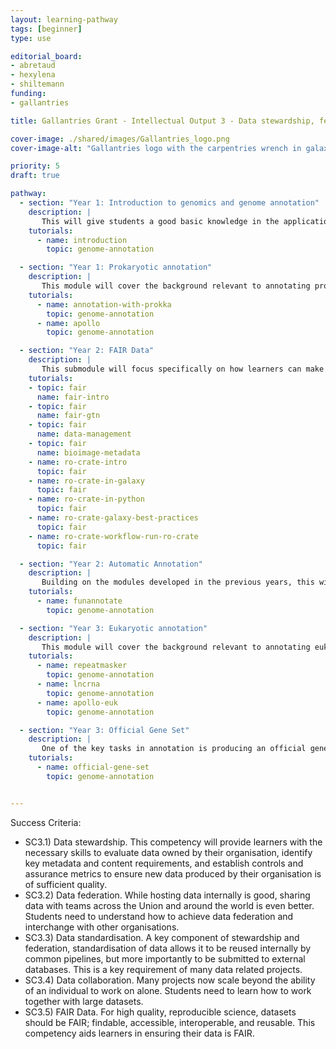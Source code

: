 ```yaml
---
layout: learning-pathway
tags: [beginner]
type: use

editorial_board:
- abretaud
- hexylena
- shiltemann
funding:
- gallantries

title: Gallantries Grant - Intellectual Output 3 - Data stewardship, federation, standardisation, and collaboration

cover-image: ./shared/images/Gallantries_logo.png
cover-image-alt: "Gallantries logo with the carpentries wrench in galaxy 2 stripes 1 strip colour scheme."

priority: 5
draft: true

pathway:
  - section: "Year 1: Introduction to genomics and genome annotation"
    description: |
       This will give students a good basic knowledge in the application domain of this IO and give them their first taste of data management [SC3.1,SC3.3,SC3.5]
    tutorials:
      - name: introduction
        topic: genome-annotation

  - section: "Year 1: Prokaryotic annotation"
    description: |
       This module will cover the background relevant to annotating prokaryotic genomes in Galaxy (one of the two main classes of genomes), and collaborative curation with Apollo, as well as further exploration of annotation from code. [SC1.5, SC3.1-4]
    tutorials:
      - name: annotation-with-prokka
        topic: genome-annotation
      - name: apollo
        topic: genome-annotation

  - section: "Year 2: FAIR Data"
    description: |
       This submodule will focus specifically on how learners can make their data more FAIR (findable, accessible, interoperable, and reusable) [SC3.5]
    tutorials:
    - topic: fair
      name: fair-intro
    - topic: fair
      name: fair-gtn
    - topic: fair
      name: data-management
    - topic: fair
      name: bioimage-metadata
    - name: ro-crate-intro
      topic: fair
    - name: ro-crate-in-galaxy
      topic: fair
    - name: ro-crate-in-python
      topic: fair
    - name: ro-crate-galaxy-best-practices
      topic: fair
    - name: ro-crate-workflow-run-ro-crate
      topic: fair

  - section: "Year 2: Automatic Annotation"
    description: |
       Building on the modules developed in the previous years, this will be further automated giving students the tools required to scale genome annotation regardless of the size of their organism. [SC1.1, SC1.6, SC2.1, SC3.1, SC3.3]
    tutorials:
      - name: funannotate
        topic: genome-annotation

  - section: "Year 3: Eukaryotic annotation"
    description: |
       This module will cover the background relevant to annotating eukaryotic genomes in Galaxy (the second of the two main genome classes), and collaborative curation with Apollo. Additionally students will learn about automating this annotation process using Galaxy and code. [SC1.5, SC2.1, SC3.1-4]
    tutorials:
      - name: repeatmasker
        topic: genome-annotation
      - name: lncrna
        topic: genome-annotation
      - name: apollo-euk
        topic: genome-annotation

  - section: "Year 3: Official Gene Set"
    description: |
       One of the key tasks in annotation is producing an official gene set (OGS), and ensuring integrity and validation of all of the curated annotations. This will also further familiarise students with public databases and the process for submitting datasets. [SC3.1, SC3.5]
    tutorials:
      - name: official-gene-set
        topic: genome-annotation


---
```



Success Criteria:

- SC3.1) Data stewardship. This competency will provide learners with the necessary skills to evaluate data owned by their organisation, identify key metadata and content requirements, and establish controls and assurance metrics to ensure new data produced by their organisation is of sufficient quality.
- SC3.2) Data federation. While hosting data internally is good, sharing data with teams across the Union and around the world is even better. Students need to understand how to achieve data federation and interchange with other organisations.
- SC3.3) Data standardisation. A key component of stewardship and federation, standardisation of data allows it to be reused internally by common pipelines, but more importantly to be submitted to external databases. This is a key requirement of many data related projects.
- SC3.4) Data collaboration. Many projects now scale beyond the ability of an individual to work on alone. Students need to learn how to work together with large datasets.
- SC3.5) FAIR Data. For high quality, reproducible science, datasets should be FAIR; findable, accessible, interoperable, and reusable. This competency aids learners in ensuring their data is FAIR.
